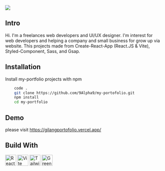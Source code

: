 
<img src="https://scrimba.com/articles/content/images/2022/08/Create-a-new-React-app-with-Vite-main.png">

## Intro

Hi. I'm a freelances web developers and UI/UX designer. I'm interest for web developers and helping a company and small business for grow up via website. This projects made from Create-React-App (React.JS & Vite), Styled-Component, Sass, and Gsap.

## Installation
Install my-portfolio projects with npm

```bash
    code .
    git clone https://github.com/9Alpha9/my-portofolio.git
    npm install 
    cd my-portfolio
```
## Demo

please visit https://gilangportofolio.vercel.app/

## Build With
<img src="https://upload.wikimedia.org/wikipedia/commons/thumb/a/a7/React-icon.svg/2300px-React-icon.svg.png" style="width:35px" alt="React App"> <img src="https://seeklogo.com/images/V/vite-logo-BFD4283991-seeklogo.com.png" style="width:35px" alt="Vite">  <img src="https://upload.wikimedia.org/wikipedia/commons/thumb/d/d5/Tailwind_CSS_Logo.svg/2048px-Tailwind_CSS_Logo.svg.png" style="width:35px" alt="Tailwind Css">  <img src="https://cdn.worldvectorlogo.com/logos/gsap-greensock.svg" style="width:35px" alt="Greensock"> 
